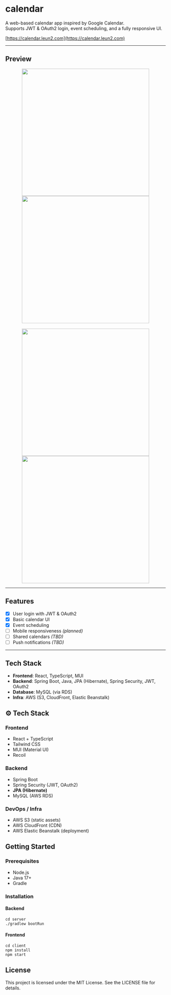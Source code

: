 # calendar

A web-based calendar app inspired by Google Calendar.  
Supports JWT & OAuth2 login, event scheduling, and a fully responsive UI.

[https://calendar.leun2.com](https://calendar.leun2.com)

---

## Preview

<div align="center">
  <img src="https://calendar-front-dev.s3.ap-northeast-2.amazonaws.com/images/signIn.gif" width="400"/>
  <img src="https://calendar-front-dev.s3.ap-northeast-2.amazonaws.com/images/viewselector.gif" width="400"/>
</div>
<br>
<div align="center">
  <img src="https://calendar-front-dev.s3.ap-northeast-2.amazonaws.com/images/createEvent.gif" width="400"/>
  <img src="https://calendar-front-dev.s3.ap-northeast-2.amazonaws.com/images/eventDetails.gif" width="400"/>
</div>

---

## Features

- [x] User login with JWT & OAuth2
- [x] Basic calendar UI
- [x] Event scheduling
- [ ] Mobile responsiveness *(planned)*
- [ ] Shared calendars *(TBD)*
- [ ] Push notifications *(TBD)*

---

## Tech Stack

- **Frontend**: React, TypeScript, MUI
- **Backend**: Spring Boot, Java, JPA (Hibernate), Spring Security, JWT, OAuth2
- **Database**: MySQL (via RDS)
- **Infra**: AWS (S3, CloudFront, Elastic Beanstalk)

## ⚙️ Tech Stack

### Frontend
- React + TypeScript
- Tailwind CSS
- MUI (Material UI)
- Recoil

### Backend
- Spring Boot
- Spring Security (JWT, OAuth2)
- **JPA (Hibernate)**
- MySQL (AWS RDS)

### DevOps / Infra
- AWS S3 (static assets)
- AWS CloudFront (CDN)
- AWS Elastic Beanstalk (deployment)

## Getting Started

### Prerequisites

- Node.js
- Java 17+
- Gradle

### Installation

#### Backend

```
cd server
./gradlew bootRun
```

#### Frontend

```
cd client
npm install
npm start
```

## License

This project is licensed under the MIT License. See the LICENSE file for details.
